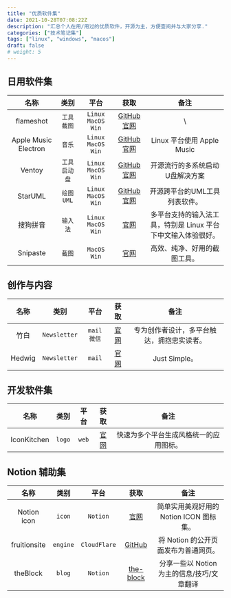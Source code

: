 ```yaml
---
title: "优质软件集"
date: 2021-10-28T07:08:22Z
description: "汇总个人在用/用过的优质软件，开源为主，方便查阅并与大家分享."
categories: ["技术笔记集"]
tags: ["linux", "windows", "macos"]
draft: false
# weight: 5
---
```


## 日用软件集

| 名称 | 类别 | 平台 | 获取 | 备注 |
| :--: | :--: | :--: | :--: | :--: |
| flameshot | `工具` `截图`  | `Linux` `MacOS` `Win` | [GitHub](https://github.com/flameshot-org/flameshot) [官网](https://flameshot.org/) | \ |
| Apple Music Electron | `音乐` | `Linux` `MacOS` `Win` | [GitHub](https://github.com/Apple-Music-Electron/Apple-Music-Electron) [官网](https://applemusicelectron.com/) | Linux 平台使用 Apple Music |
| Ventoy | `工具` `启动盘`  | `Linux` `MacOS` `Win` | [GitHub](https://github.com/ventoy/Ventoy) [官网](https://www.ventoy.net/cn/index.html) | 开源流行的多系统启动U盘解决方案 |
| StarUML | `绘图` `UML`  | `Linux` `MacOS` `Win` | [GitHub](https://github.com/staruml) [官网](https://staruml.io/) | 开源跨平台的UML工具列表软件。 |
| 搜狗拼音 | `输入法` | `Linux` `MacOS` `Win` | [官网](https://pinyin.sogou.com/) | 多平台支持的输入法工具，特别是 Linux 平台下中文输入体验很好。 |
| Snipaste | `截图` | `MacOS` `Win` | [官网](https://zh.snipaste.com) | 高效、纯净、好用的截图工具。 |

## 创作与内容

| 名称 | 类别 | 平台 | 获取 | 备注 |
| :--: | :--: | :--: | :--: | :--: |
| 竹白 | `Newsletter` | `mail` `微信` | [官网](https://zhubai.love) | 专为创作者设计，多平台触达，拥抱忠实读者。 |
| Hedwig | `Newsletter` | `mail` | [官网](https://hedwig.pub) | Just Simple。 |

## 开发软件集

| 名称 | 类别 | 平台 | 获取 | 备注 |
| :--: | :--: | :--: | :--: | :--: |
| IconKitchen | `logo` | `web` | [官网](https://icon.kitchen/) | 快速为多个平台生成风格统一的应用图标。 |

## Notion 辅助集

| 名称 | 类别 | 平台 | 获取 | 备注 |
| :--: | :--: | :--: | :--: | :--: |
| Notion icon | `icon` | `Notion` | [官网](https://notion-icons.com) | 简单实用美观好用的 Notion ICON 图标集。 |
| fruitionsite | `engine` | `CloudFlare` | [GitHub](https://github.com/stephenou/fruitionsite) | 将 Notion 的公开页面发布为普通网页。 |
| theBlock | `blog` | `Notion` | [the-block](https://the-block.club) | 分享一些以 Notion 为主的信息/技巧/文章翻译 |
